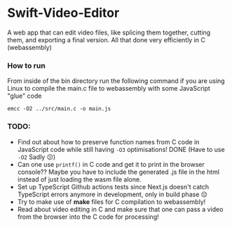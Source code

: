 # Swift-Video-Editor
A web app that can edit video files, like splicing them together, cutting them, and exporting a final version. All that done very efficiently in C (webassembly)

### How to run

From inside of the bin directory run the following command
if you are using Linux to compile the main.c file to webassembly with some JavaScript "glue" code

`emcc -O2 ../src/main.c -o main.js`

### TODO:
* Find out about how to preserve function names from C code in JavaScript code while still having `-O3` optimisations! DONE (Have to use `-O2` Sadly 😕)
* Can one use `printf()` in C code and get it to print in the browser console?? Maybe you have to include the generated .js file in the html instead of just loading the wasm file alone.
* Set up TypeScript Github actions tests since Next.js doesn't catch TypeScript errors anymore in development, only in build phase 😔
* Try to make use of **make** files for C compilation to webassembly!
* Read about video editing in C and make sure that one can pass a video from the browser into the C code for processing!
